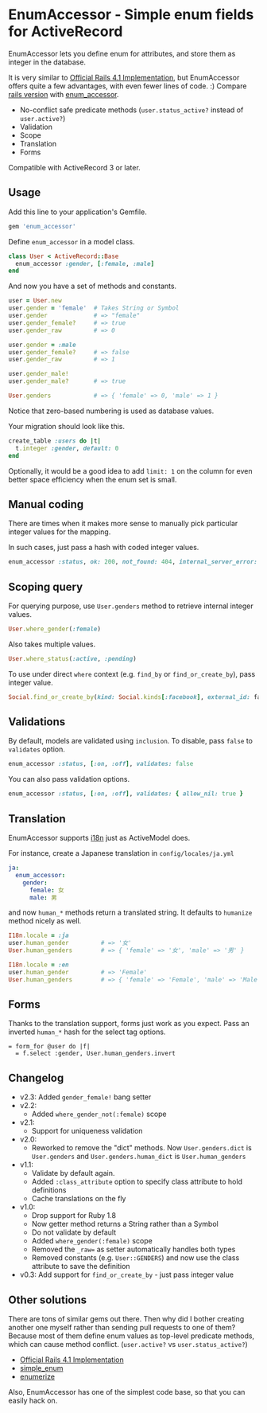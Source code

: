 # EnumAccessor - Simple enum fields for ActiveRecord

EnumAccessor lets you define enum for attributes, and store them as integer in the database.

It is very similar to [Official Rails 4.1 Implementation](http://edgeguides.rubyonrails.org/4_1_release_notes.html#active-record-enums), but EnumAccessor offers quite a few advantages, with even fewer lines of code. :) Compare [rails version](https://github.com/rails/rails/blob/v4.1.5/activerecord/lib/active_record/enum.rb) with [enum_accessor](https://github.com/kenn/enum_accessor/blob/v2.0.0/lib/enum_accessor.rb).

* No-conflict safe predicate methods (`user.status_active?` instead of `user.active?`)
* Validation
* Scope
* Translation
* Forms

Compatible with ActiveRecord 3 or later.

## Usage

Add this line to your application's Gemfile.

```ruby
gem 'enum_accessor'
```

Define `enum_accessor` in a model class.

```ruby
class User < ActiveRecord::Base
  enum_accessor :gender, [:female, :male]
end
```

And now you have a set of methods and constants.

```ruby
user = User.new
user.gender = 'female'  # Takes String or Symbol
user.gender             # => "female"
user.gender_female?     # => true
user.gender_raw         # => 0

user.gender = :male
user.gender_female?     # => false
user.gender_raw         # => 1

user.gender_male!
user.gender_male?       # => true

User.genders            # => { 'female' => 0, 'male' => 1 }
```

Notice that zero-based numbering is used as database values.

Your migration should look like this.

```ruby
create_table :users do |t|
  t.integer :gender, default: 0
end
```

Optionally, it would be a good idea to add `limit: 1` on the column for even better space efficiency when the enum set is small.

## Manual coding

There are times when it makes more sense to manually pick particular integer values for the mapping.

In such cases, just pass a hash with coded integer values.

```ruby
enum_accessor :status, ok: 200, not_found: 404, internal_server_error: 500
```

## Scoping query

For querying purpose, use `User.genders` method to retrieve internal integer values.

```ruby
User.where_gender(:female)
```

Also takes multiple values.

```ruby
User.where_status(:active, :pending)
```

To use under direct `where` context (e.g. `find_by` or `find_or_create_by`), pass integer value.

```ruby
Social.find_or_create_by(kind: Social.kinds[:facebook], external_id: facebook_user_id)
```

## Validations

By default, models are validated using `inclusion`. To disable, pass `false` to `validates` option.

```ruby
enum_accessor :status, [:on, :off], validates: false
```

You can also pass validation options.

```ruby
enum_accessor :status, [:on, :off], validates: { allow_nil: true }
```

## Translation

EnumAccessor supports [i18n](http://guides.rubyonrails.org/i18n.html) just as ActiveModel does.

For instance, create a Japanese translation in `config/locales/ja.yml`

```yaml
ja:
  enum_accessor:
    gender:
      female: 女
      male: 男
```

and now `human_*` methods return a translated string. It defaults to `humanize` method nicely as well.

```ruby
I18n.locale = :ja
user.human_gender         # => '女'
User.human_genders        # => { 'female' => '女', 'male' => '男' }

I18n.locale = :en
user.human_gender         # => 'Female'
User.human_genders        # => { 'female' => 'Female', 'male' => 'Male' }
```

## Forms

Thanks to the translation support, forms just work as you expect. Pass an inverted `human_*` hash for the select tag options.

```haml
= form_for @user do |f|
  = f.select :gender, User.human_genders.invert
```

## Changelog

- v2.3:
    Added `gender_female!` bang setter
- v2.2:
  - Added `where_gender_not(:female)` scope
- v2.1:
  - Support for uniqueness validation
- v2.0:
  - Reworked to remove the "dict" methods. Now `User.genders.dict` is `User.genders` and `User.genders.human_dict` is `User.human_genders`
- v1.1:
  - Validate by default again.
  - Added `:class_attribute` option to specify class attribute to hold definitions
  - Cache translations on the fly
- v1.0:
  - Drop support for Ruby 1.8
  - Now getter method returns a String rather than a Symbol
  - Do not validate by default
  - Added `where_gender(:female)` scope
  - Removed the `_raw=` as setter automatically handles both types
  - Removed constants (e.g. `User::GENDERS`) and now use the class attribute to save the definition
- v0.3: Add support for `find_or_create_by` - just pass integer value

## Other solutions

There are tons of similar gems out there. Then why did I bother creating another one myself rather than sending pull requests to one of them? Because most of them define enum values as top-level predicate methods, which can cause method conflict. (`user.active?` vs `user.status_active?`)

* [Official Rails 4.1 Implementation](http://edgeguides.rubyonrails.org/4_1_release_notes.html#active-record-enums)
* [simple_enum](https://github.com/lwe/simple_enum)
* [enumerize](https://github.com/brainspec/enumerize)

Also, EnumAccessor has one of the simplest code base, so that you can easily hack on.
